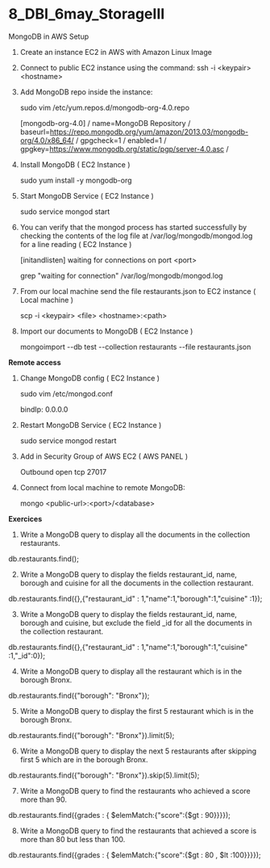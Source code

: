# 8_DBI_6may_StorageIII

MongoDB in AWS Setup


1. Create an instance EC2 in AWS with Amazon Linux Image

2. Connect to public EC2 instance using the command: ssh -i \<keypair> \<hostname>

3. Add MongoDB repo inside the instance:

    sudo vim /etc/yum.repos.d/mongodb-org-4.0.repo


    [mongodb-org-4.0] /
    name=MongoDB Repository /
    baseurl=https://repo.mongodb.org/yum/amazon/2013.03/mongodb-org/4.0/x86_64/ /
    gpgcheck=1 /
    enabled=1 /
    gpgkey=https://www.mongodb.org/static/pgp/server-4.0.asc /

4. Install MongoDB ( EC2 Instance )

    sudo yum install -y mongodb-org

5. Start MongoDB Service ( EC2 Instance )

    sudo service mongod start

6. You can verify that the mongod process has started successfully by checking the contents of the log file at /var/log/mongodb/mongod.log for a line reading ( EC2 Instance )

    [initandlisten] waiting for connections on port \<port>


    grep "waiting for connection" /var/log/mongodb/mongod.log

7. From our local machine send the file restaurants.json to EC2 instance ( Local machine )

    scp -i \<keypair> \<file> \<hostname>:\<path>

8. Import our documents to MongoDB ( EC2 Instance )

    mongoimport --db test --collection restaurants --file restaurants.json




**Remote access**

1. Change MongoDB config ( EC2 Instance )

    sudo vim /etc/mongod.conf

    bindIp: 0.0.0.0

2. Restart MongoDB Service ( EC2 Instance )

    sudo service mongod restart

3. Add in Security Group of AWS EC2 ( AWS PANEL )

    Outbound open tcp 27017 

4. Connect from local machine to remote MongoDB:

    mongo \<public-url>:\<port>/\<database>


**Exercices**

1. Write a MongoDB query to display all the documents in the collection restaurants.

db.restaurants.find();

2. Write a MongoDB query to display the fields restaurant_id, name, borough and cuisine for all the documents in the collection restaurant.

db.restaurants.find({},{"restaurant_id" : 1,"name":1,"borough":1,"cuisine" :1});

3. Write a MongoDB query to display the fields restaurant_id, name, borough and cuisine, but exclude the field _id for all the documents in the collection restaurant.

db.restaurants.find({},{"restaurant_id" : 1,"name":1,"borough":1,"cuisine" :1,"_id":0});

4. Write a MongoDB query to display all the restaurant which is in the borough Bronx.

db.restaurants.find({"borough": "Bronx"});

5. Write a MongoDB query to display the first 5 restaurant which is in the borough Bronx.

db.restaurants.find({"borough": "Bronx"}).limit(5);

6. Write a MongoDB query to display the next 5 restaurants after skipping first 5 which are in the borough Bronx.

db.restaurants.find({"borough": "Bronx"}).skip(5).limit(5);

7. Write a MongoDB query to find the restaurants who achieved a score more than 90.

db.restaurants.find({grades : { $elemMatch:{"score":{$gt : 90}}}});

8. Write a MongoDB query to find the restaurants that achieved a score is more than 80 but less than 100.

db.restaurants.find({grades : { $elemMatch:{"score":{$gt : 80 , $lt :100}}}});


